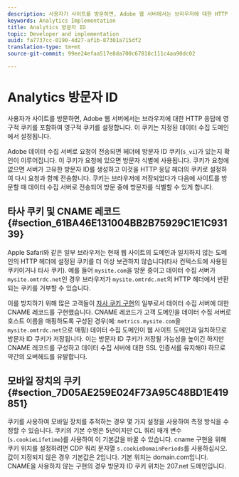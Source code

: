 ```yaml
---
description: 사용자가 사이트를 방문하면, Adobe 웹 서버에서는 브라우저에 대한 HTTP 응답에 영구적 쿠키를 포함하여 영구적 쿠키를 설정합니다. 이 쿠키는 지정된 데이터 수집 도메인에서 설정됩니다.
keywords: Analytics Implementation
title: Analytics 방문자 ID
topic: Developer and implementation
uuid: fa7737cc-0190-4d27-af1b-87301a715df2
translation-type: tm+mt
source-git-commit: 99ee24efaa517e8da700c67818c111c4aa90dc02

---
```



# Analytics 방문자 ID

사용자가 사이트를 방문하면, Adobe 웹 서버에서는 브라우저에 대한 HTTP 응답에 영구적 쿠키를 포함하여 영구적 쿠키를 설정합니다. 이 쿠키는 지정된 데이터 수집 도메인에서 설정됩니다.

Adobe 데이터 수집 서버로 요청이 전송되면 헤더에 방문자 ID 쿠키(`s_vi`)가 있는지 확인이 이루어집니다. 이 쿠키가 요청에 있으면 방문자 식별에 사용됩니다. 쿠키가 요청에 없으면 서버가 고유한 방문자 ID를 생성하고 이것을 HTTP 응답 헤더의 쿠키로 설정하여 다시 요청과 함께 전송합니다. 쿠키는 브라우저에 저장되었다가 다음에 사이트를 방문할 때 데이터 수집 서버로 전송되어 방문 중에 방문자를 식별할 수 있게 합니다.

## 타사 쿠키 및 CNAME 레코드 {#section_61BA46E131004BB2B75929C1E1C93139}

Apple Safari와 같은 일부 브라우저는 현재 웹 사이트의 도메인과 일치하지 않는 도메인의 HTTP 헤더에 설정된 쿠키를 더 이상 보관하지 않습니다(타사 컨텍스트에 사용된 쿠키이거나 타사 쿠키). 예를 들어 `mysite.com`을 방문 중이고 데이터 수집 서버가 `mysite.omtrdc.net`인 경우 브라우저가 `mysite.omtrdc.net`의 HTTP 헤더에서 반환되는 쿠키를 거부할 수 있습니다.

이를 방지하기 위해 많은 고객들이 [자사 쿠키 구현](https://marketing.adobe.com/resources/help/en_US/whitepapers/first_party_cookies/)의 일부로서 데이터 수집 서버에 대한 CNAME 레코드를 구현했습니다. CNAME 레코드가 고객 도메인을 데이터 수집 서버로 호스트 이름을 매핑하도록 구성된 경우(예: `metrics.mysite.com`을 `mysite.omtrdc.net`으로 매핑) 데이터 수집 도메인이 웹 사이트 도메인과 일치하므로 방문자 ID 쿠키가 저장됩니다. 이는 방문자 ID 쿠키가 저장될 가능성을 높이긴 하지만 CNAME 레코드를 구성하고 데이터 수집 서버에 대한 SSL 인증서를 유지해야 하므로 약간의 오버헤드를 유발합니다.

## 모바일 장치의 쿠키 {#section_7D05AE259E024F73A95C48BD1E419851}

쿠키를 사용하여 모바일 장치를 추적하는 경우 몇 가지 설정을 사용하여 측정 방식을 수정할 수 있습니다. 쿠키의 기본 수명은 5년이지만 CL 쿼리 매개 변수(`s.cookieLifetime`)를 사용하여 이 기본값을 바꿀 수 있습니다. cname 구현을 위해 쿠키 위치를 설정하려면 CDP 쿼리 문자열 `s.cookieDomainPeriods`를 사용하십시오. 값이 지정되지 않은 경우 기본값은 2입니다. 기본 위치는 domain.com입니다. CNAME을 사용하지 않는 구현의 경우 방문자 ID 쿠키 위치는 207.net 도메인입니다.
